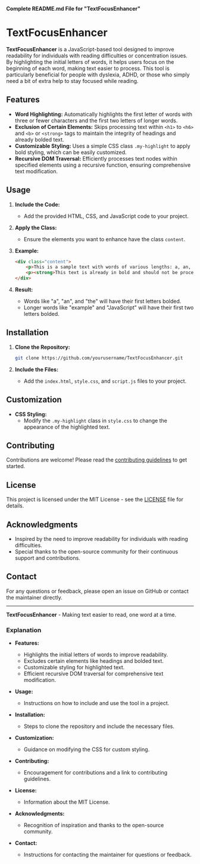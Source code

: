 **Complete README.md File for "TextFocusEnhancer"**

# TextFocusEnhancer

**TextFocusEnhancer** is a JavaScript-based tool designed to improve readability for individuals with reading difficulties or concentration issues. By highlighting the initial letters of words, it helps users focus on the beginning of each word, making text easier to process. This tool is particularly beneficial for people with dyslexia, ADHD, or those who simply need a bit of extra help to stay focused while reading.

## Features

- **Word Highlighting:** Automatically highlights the first letter of words with three or fewer characters and the first two letters of longer words.
- **Exclusion of Certain Elements:** Skips processing text within `<h1>` to `<h6>` and `<b>` or `<strong>` tags to maintain the integrity of headings and already bolded text.
- **Customizable Styling:** Uses a simple CSS class `.my-highlight` to apply bold styling, which can be easily customized.
- **Recursive DOM Traversal:** Efficiently processes text nodes within specified elements using a recursive function, ensuring comprehensive text modification.

## Usage

1. **Include the Code:**
   - Add the provided HTML, CSS, and JavaScript code to your project.

2. **Apply the Class:**
   - Ensure the elements you want to enhance have the class `content`.

3. **Example:**
   ```html
   <div class="content">
       <p>This is a sample text with words of various lengths: a, an, the, example, JavaScript, DOM, HTML, and so on.</p>
       <p><strong>This text is already in bold and should not be processed.</strong></p>
   </div>
   ```

4. **Result:**
   - Words like "a", "an", and "the" will have their first letters bolded.
   - Longer words like "example" and "JavaScript" will have their first two letters bolded.

## Installation

1. **Clone the Repository:**
   ```bash
   git clone https://github.com/yourusername/TextFocusEnhancer.git
   ```

2. **Include the Files:**
   - Add the `index.html`, `style.css`, and `script.js` files to your project.

## Customization

- **CSS Styling:**
  - Modify the `.my-highlight` class in `style.css` to change the appearance of the highlighted text.

## Contributing

Contributions are welcome! Please read the [contributing guidelines](CONTRIBUTING.md) to get started.

## License

This project is licensed under the MIT License - see the [LICENSE](LICENSE) file for details.

## Acknowledgments

- Inspired by the need to improve readability for individuals with reading difficulties.
- Special thanks to the open-source community for their continuous support and contributions.

## Contact

For any questions or feedback, please open an issue on GitHub or contact the maintainer directly.

---

**TextFocusEnhancer** - Making text easier to read, one word at a time.

### Explanation

- **Features:**
  - Highlights the initial letters of words to improve readability.
  - Excludes certain elements like headings and bolded text.
  - Customizable styling for highlighted text.
  - Efficient recursive DOM traversal for comprehensive text modification.

- **Usage:**
  - Instructions on how to include and use the tool in a project.

- **Installation:**
  - Steps to clone the repository and include the necessary files.

- **Customization:**
  - Guidance on modifying the CSS for custom styling.

- **Contributing:**
  - Encouragement for contributions and a link to contributing guidelines.

- **License:**
  - Information about the MIT License.

- **Acknowledgments:**
  - Recognition of inspiration and thanks to the open-source community.

- **Contact:**
  - Instructions for contacting the maintainer for questions or feedback.
